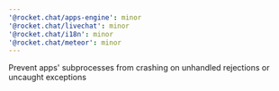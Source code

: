 ```yaml
---
'@rocket.chat/apps-engine': minor
'@rocket.chat/livechat': minor
'@rocket.chat/i18n': minor
'@rocket.chat/meteor': minor
---
```


Prevent apps' subprocesses from crashing on unhandled rejections or uncaught exceptions
